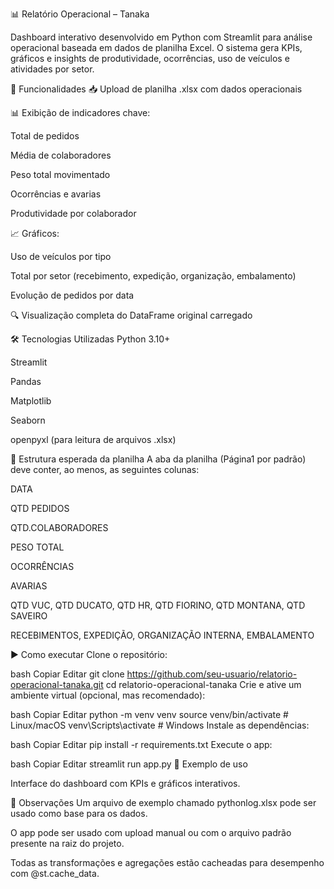 📊 Relatório Operacional – Tanaka

Dashboard interativo desenvolvido em Python com Streamlit para análise operacional baseada em dados de planilha Excel. O sistema gera KPIs, gráficos e insights de produtividade, ocorrências, uso de veículos e atividades por setor.

🚀 Funcionalidades
📥 Upload de planilha .xlsx com dados operacionais

📊 Exibição de indicadores chave:

Total de pedidos

Média de colaboradores

Peso total movimentado

Ocorrências e avarias

Produtividade por colaborador

📈 Gráficos:

Uso de veículos por tipo

Total por setor (recebimento, expedição, organização, embalamento)

Evolução de pedidos por data

🔍 Visualização completa do DataFrame original carregado

🛠️ Tecnologias Utilizadas
Python 3.10+

Streamlit

Pandas

Matplotlib

Seaborn

openpyxl (para leitura de arquivos .xlsx)

📂 Estrutura esperada da planilha
A aba da planilha (Página1 por padrão) deve conter, ao menos, as seguintes colunas:

DATA

QTD PEDIDOS

QTD.COLABORADORES

PESO TOTAL

OCORRÊNCIAS

AVARIAS

QTD VUC, QTD DUCATO, QTD HR, QTD FIORINO, QTD MONTANA, QTD SAVEIRO

RECEBIMENTOS, EXPEDIÇÃO, ORGANIZAÇÃO INTERNA, EMBALAMENTO

▶️ Como executar
Clone o repositório:

bash
Copiar
Editar
git clone https://github.com/seu-usuario/relatorio-operacional-tanaka.git
cd relatorio-operacional-tanaka
Crie e ative um ambiente virtual (opcional, mas recomendado):

bash
Copiar
Editar
python -m venv venv
source venv/bin/activate  # Linux/macOS
venv\Scripts\activate     # Windows
Instale as dependências:

bash
Copiar
Editar
pip install -r requirements.txt
Execute o app:

bash
Copiar
Editar
streamlit run app.py
📎 Exemplo de uso

Interface do dashboard com KPIs e gráficos interativos.

📌 Observações
Um arquivo de exemplo chamado pythonlog.xlsx pode ser usado como base para os dados.

O app pode ser usado com upload manual ou com o arquivo padrão presente na raiz do projeto.

Todas as transformações e agregações estão cacheadas para desempenho com @st.cache_data.
